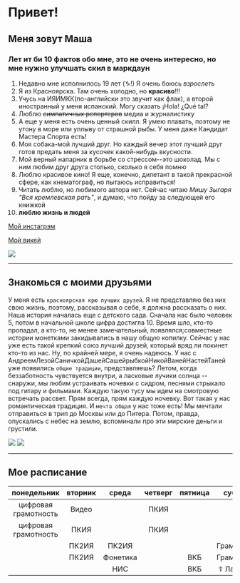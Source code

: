 # Привет!
## Меня зовут Маша

### Лет ит би 10 фактов обо мне, это не очень интересно, но мне нужно улучшать скил в маркдаун
1. Недавно мне исполнилось 19 лет (&#9809;!) Я очень боюсь *взрослеть*
2. Я из Красноярска. Там очень холодно, но **красиво**!!!
3. Учусь на ИЯИМКК(по-английски это звучит как флак), а второй иностранный у меня испанский. Могу сказать ¡Hola! ¿Qué tal?
4. Люблю ~~симпатичных репортеров~~ медиа и журналистику
5. А еще у меня есть очень ценный скилл. Я умею плавать, поэтому не утону в море или уплыву от страшной рыбы. У меня даже Кандидат Мастера Спорта есть!
6. Моя собака-мой лучший друг. Но каждый вечер этот лучший друг готов предать меня за кусочек какой-нибудь вкусности.
7. Мой верный напарник в борьбе со стрессом--это шоколад. Мы с ним любим друг друга столько, сколько я себя помню
8. Люблю красивое кино! Я еще, конечно, дилетант в такой прекрасной сфере, как кнематограф, но пытаюсь исправиться!
9. Читать люблю, но любимого автора нет. Сейчас читаю *Мишу Зыгаря "Вся кремлевская рать"*, и думаю, что пойду за следующей его книжкой
10. **люблю жизнь и людей**  

[Мой инстагрэм](https://www.instagram.com/mariapotapenko/)

[Мой викей](https://vk.com/whoaaa_hii)


![](https://pp.userapi.com/c639116/v639116918/9402/rBM4rer4VV8.jpg)
___

## Знакомься с моими друзьями
У меня есть `красноярская крю лучших друзей`. Я не представляю без них свою жизнь, поэтому, рассказывая о себе, я должна рассказать о них. Наша история началась еще с детского сада. Сначала нас было человек 5, потом в начальной школе цифра достигла 10. Время шло, кто-то пропадал, а кто-то, не менее замечательный, появлялся;совместные истории монетками закидывались в нашу общую копилку. Сейчас у нас уже есть такой крепкий союз лучший друзей, который вряд ли покинет кто-то из нас. Ну, по крайней мере, я очень надеюсь.
У нас с АндреемЛезойСаничкойДашейСашейрыбкойНикойВанейНастейТаней уже появились `общие традиции`, представляешь? Летом, когда беззаботность чувствуется внутри, а ласковые лучики солнца -- снаружи, мы любим устраивать ночевки с сидром, песнями стрыкало под гитару и фильмами. Каждую такую тусу мы идем на смотровую встречать рассвет. Прям всегда, прям каждую ночевку. Вот такая у нас романтическая традиция. И `мечта общая` у нас тоже есть! Мы мечтали отправиться в трип до Москвы или до Питера. Потом, правда, опускались с небес на землю, вспоминали про эти мирские деньги и грустили. 

![](https://pp.userapi.com/c824602/v824602488/885d9/FjoGW7XCduo.jpg) 
![](https://pp.userapi.com/c824602/v824602488/885d0/Z9k78vwWzg8.jpg)
___
## Мое расписание
**понедельник**|**вторник**|**среда**|**четверг**|**пятница**|**суббота**
:---:|:---:|:---:|:---:|:---:|:---:
цифровая грамотность | Видео | &shy; | ПКИЯ | &shy; | &shy;
цифровая грамотность | ПКИЯ | &shy; | ПКИЯ | &shy; | &shy;
&shy; | ПК2ИЯ | ПК2ИЯ | &shy; | &shy; | Грамматика
&shy; | ПК2ИЯ | Фонетика | &shy; | ВКБ | Грамматика
&shy; | &shy; | НИС | &shy; | ВКБ | &#9766; Латынь &#9766;

